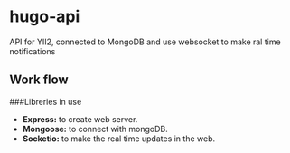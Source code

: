 # hugo-api
API for YII2, connected to MongoDB and use websocket to make ral time notifications

## Work flow



###Libreries in use

- **Express:** to create web server.
- **Mongoose:** to connect with mongoDB.
- **Socketio:** to make the real time updates in the web.
